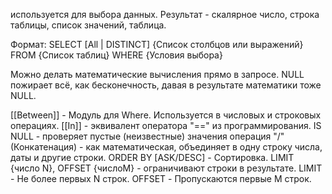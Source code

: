 
используется для выбора данных. Результат - скалярное число, строка таблицы, список значений, таблица.

Формат: SELECT \[All | DISTINCT] {Список столбцов или выражений}
FROM {Список таблиц}
WHERE {Условия выбора}

Можно делать математические вычисления прямо в запросе. NULL пожирает всё, как бесконечность, давая в результате математики тоже NULL.

[[Between]] - Модуль для Where. Используется в числовых и строковых операциях.
[[In]] - эквивалент оператора "=\=" из программирования.
IS NULL - проверяет пустые (неизвестные) значения
операция "/" (Конкатенация) - как математическая, объединяет в одну строку числа, даты и другие строки.
ORDER BY \[ASK/DESC] - Сортировка.
LIMIT {число N}, OFFSET {числоM} - ограничивают строки в результате.
LIMIT - Не более первых N строк. OFFSET - Пропускаются первые M строк.

